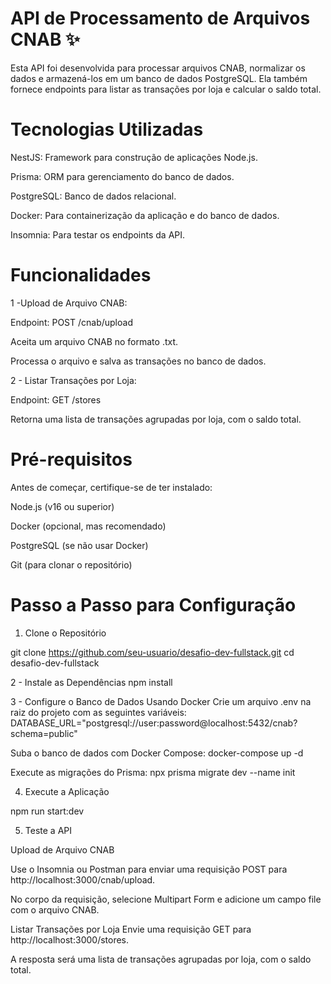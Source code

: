 # API de Processamento de Arquivos CNAB ✨
Esta API foi desenvolvida para processar arquivos CNAB, normalizar os dados e armazená-los em um banco de dados PostgreSQL. Ela também fornece endpoints para listar as transações por loja e calcular o saldo total.

# Tecnologias Utilizadas

NestJS: Framework para construção de aplicações Node.js.

Prisma: ORM para gerenciamento do banco de dados.

PostgreSQL: Banco de dados relacional.

Docker: Para containerização da aplicação e do banco de dados.

Insomnia: Para testar os endpoints da API.


# Funcionalidades

1 -Upload de Arquivo CNAB:

Endpoint: POST /cnab/upload

Aceita um arquivo CNAB no formato .txt.

Processa o arquivo e salva as transações no banco de dados.

2 - Listar Transações por Loja:

Endpoint: GET /stores

Retorna uma lista de transações agrupadas por loja, com o saldo total.

# Pré-requisitos

Antes de começar, certifique-se de ter instalado:

Node.js (v16 ou superior)

Docker (opcional, mas recomendado)

PostgreSQL (se não usar Docker)

Git (para clonar o repositório)

# Passo a Passo para Configuração
1. Clone o Repositório

git clone https://github.com/seu-usuario/desafio-dev-fullstack.git
cd desafio-dev-fullstack

2 - Instale as Dependências
npm install

3 - Configure o Banco de Dados
Usando Docker 
Crie um arquivo .env na raiz do projeto com as seguintes variáveis:
DATABASE_URL="postgresql://user:password@localhost:5432/cnab?schema=public"

Suba o banco de dados com Docker Compose:
docker-compose up -d

Execute as migrações do Prisma:
npx prisma migrate dev --name init

4. Execute a Aplicação

npm run start:dev

5. Teste a API

Upload de Arquivo CNAB

Use o Insomnia ou Postman para enviar uma requisição POST para http://localhost:3000/cnab/upload.

No corpo da requisição, selecione Multipart Form e adicione um campo file com o arquivo CNAB.

Listar Transações por Loja
Envie uma requisição GET para http://localhost:3000/stores.

A resposta será uma lista de transações agrupadas por loja, com o saldo total.


